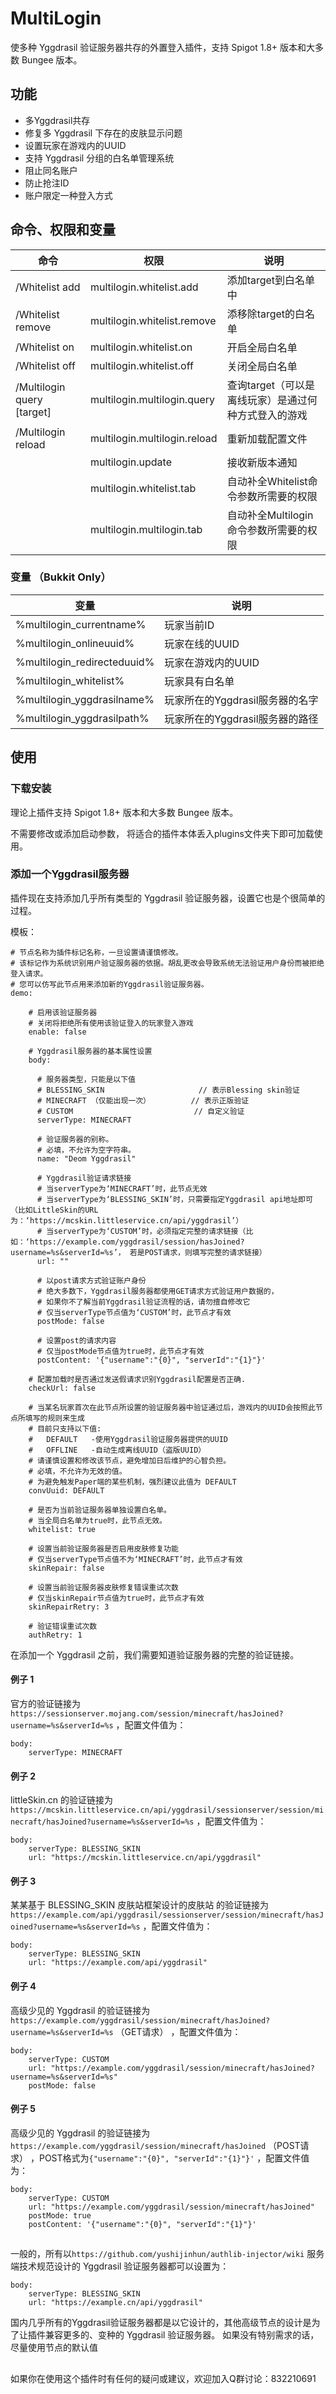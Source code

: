 # MultiLogin

使多种 Yggdrasil 验证服务器共存的外置登入插件，支持 Spigot 1.8+ 版本和大多数 Bungee 版本。

## 功能

* 多Yggdrasil共存
* 修复多 Yggdrasil 下存在的皮肤显示问题
* 设置玩家在游戏内的UUID
* 支持 Yggdrasil 分组的白名单管理系统
* 阻止同名账户
* 防止抢注ID
* 账户限定一种登入方式

## 命令、权限和变量

|  命令   | 权限  | 说明 |
|  ----  | ---- | ---- |
|/Whitelist add <target>|multilogin.whitelist.add|添加target到白名单中|
|/Whitelist remove <target>|multilogin.whitelist.remove|添移除target的白名单|
|/Whitelist on|multilogin.whitelist.on|开启全局白名单|
|/Whitelist off|multilogin.whitelist.off|关闭全局白名单|
|/Multilogin query [target]|multilogin.multilogin.query|查询target（可以是离线玩家）是通过何种方式登入的游戏|
|/Multilogin reload<target>|multilogin.multilogin.reload|重新加载配置文件|
| |multilogin.update|接收新版本通知|
| |    multilogin.whitelist.tab|自动补全Whitelist命令参数所需要的权限|
| |    multilogin.multilogin.tab|自动补全Multilogin命令参数所需要的权限|

### 变量 （Bukkit Only）

| 变量 | 说明 |
|  ----  | ---- |
|%multilogin_currentname%    | 玩家当前ID|
|%multilogin_onlineuuid%     | 玩家在线的UUID|
|%multilogin_redirecteduuid% | 玩家在游戏内的UUID|
|%multilogin_whitelist%      | 玩家具有白名单|
|%multilogin_yggdrasilname%  | 玩家所在的Yggdrasil服务器的名字|
|%multilogin_yggdrasilpath%  | 玩家所在的Yggdrasil服务器的路径|

## 使用

### 下载安装

理论上插件支持 Spigot 1.8+ 版本和大多数 Bungee 版本。

不需要修改或添加启动参数， 将适合的插件本体丢入plugins文件夹下即可加载使用。

### 添加一个Yggdrasil服务器

插件现在支持添加几乎所有类型的 Yggdrasil 验证服务器，设置它也是个很简单的过程。

模板：

    # 节点名称为插件标记名称，一旦设置请谨慎修改。
    # 该标记作为系统识别用户验证服务器的依据。胡乱更改会导致系统无法验证用户身份而被拒绝登入请求。
    # 您可以仿写此节点用来添加新的Yggdrasil验证服务器。
    demo:

        # 启用该验证服务器
        # 关闭将拒绝所有使用该验证登入的玩家登入游戏
        enable: false
    
        # Yggdrasil服务器的基本属性设置
        body:
    
          # 服务器类型，只能是以下值
          # BLESSING_SKIN                     // 表示Blessing skin验证
          # MINECRAFT （仅能出现一次）         // 表示正版验证
          # CUSTOM                           // 自定义验证
          serverType: MINECRAFT
    
          # 验证服务器的别称。
          # 必填，不允许为空字符串。
          name: "Deom Yggdrasil"
    
          # Yggdrasil验证请求链接
          # 当serverType为‘MINECRAFT’时，此节点无效
          # 当serverType为‘BLESSING_SKIN’时，只需要指定Yggdrasil api地址即可（比如LittleSkin的URL为：‘https://mcskin.littleservice.cn/api/yggdrasil’）
          # 当serverType为‘CUSTOM’时，必须指定完整的请求链接（比如：‘https://example.com/yggdrasil/session/hasJoined?username=%s&serverId=%s’， 若是POST请求，则填写完整的请求链接）
          url: ""
    
          # 以post请求方式验证账户身份
          # 绝大多数下，Yggdrasil服务器都使用GET请求方式验证用户数据的，
          # 如果你不了解当前Yggdrasil验证流程的话，请勿擅自修改它
          # 仅当serverType节点值为‘CUSTOM’时，此节点才有效
          postMode: false
    
          # 设置post的请求内容
          # 仅当postMode节点值为true时，此节点才有效
          postContent: '{"username":"{0}", "serverId":"{1}"}'
    
        # 配置加载时是否通过发送假请求识别Yggdrasil配置是否正确.
        checkUrl: false
    
        # 当某名玩家首次在此节点所设置的验证服务器中验证通过后，游戏内的UUID会按照此节点所填写的规则来生成
        # 目前只支持以下值:
        #   DEFAULT   -使用Yggdrasil验证服务器提供的UUID
        #   OFFLINE   -自动生成离线UUID（盗版UUID）
        # 请谨慎设置和修改该节点，避免增加日后维护的心智负担。
        # 必填，不允许为无效的值。
        # 为避免触发Paper端的某些机制，强烈建议此值为 DEFAULT
        convUuid: DEFAULT
    
        # 是否为当前验证服务器单独设置白名单。
        # 当全局白名单为true时，此节点无效。
        whitelist: true
    
        # 设置当前验证服务器是否启用皮肤修复功能
        # 仅当serverType节点值不为‘MINECRAFT’时，此节点才有效
        skinRepair: false
    
        # 设置当前验证服务器皮肤修复错误重试次数
        # 仅当skinRepair节点值为true时，此节点才有效
        skinRepairRetry: 3
    
        # 验证错误重试次数
        authRetry: 1

在添加一个 Yggdrasil 之前，我们需要知道验证服务器的完整的验证链接。

#### 例子 1

官方的验证链接为`https://sessionserver.mojang.com/session/minecraft/hasJoined?username=%s&serverId=%s` ，配置文件值为：

    body:
        serverType: MINECRAFT

#### 例子 2

littleSkin.cn
的验证链接为`https://mcskin.littleservice.cn/api/yggdrasil/sessionserver/session/minecraft/hasJoined?username=%s&serverId=%s`
，配置文件值为：

    body:
        serverType: BLESSING_SKIN
        url: "https://mcskin.littleservice.cn/api/yggdrasil"

#### 例子 3

某某基于 BLESSING_SKIN 皮肤站框架设计的皮肤站
的验证链接为`https://example.com/api/yggdrasil/sessionserver/session/minecraft/hasJoined?username=%s&serverId=%s`
，配置文件值为：

    body:
        serverType: BLESSING_SKIN
        url: "https://example.com/api/yggdrasil"

#### 例子 4

高级少见的 Yggdrasil 的验证链接为`https://example.com/yggdrasil/session/minecraft/hasJoined?username=%s&serverId=%s`
（GET请求） ，配置文件值为：

    body:
        serverType: CUSTOM
        url: "https://example.com/yggdrasil/session/minecraft/hasJoined?username=%s&serverId=%s"
        postMode: false

#### 例子 5

高级少见的 Yggdrasil 的验证链接为`https://example.com/yggdrasil/session/minecraft/hasJoined`
（POST请求） ，POST格式为`{"username":"{0}", "serverId":"{1}"}'`
，配置文件值为：

    body:
        serverType: CUSTOM
        url: "https://example.com/yggdrasil/session/minecraft/hasJoined"
        postMode: true
        postContent: '{"username":"{0}", "serverId":"{1}"}'

##

一般的，所有以`https://github.com/yushijinhun/authlib-injector/wiki` 服务端技术规范设计的 Yggdrasil 验证服务器都可以设置为：

    body:
        serverType: BLESSING_SKIN
        url: "https://example.cn/api/yggdrasil"

国内几乎所有的Yggdrasil验证服务器都是以它设计的，其他高级节点的设计是为了让插件兼容更多的、变种的 Yggdrasil 验证服务器。 如果没有特别需求的话，尽量使用节点的默认值

##      

如果你在使用这个插件时有任何的疑问或建议，欢迎加入Q群讨论：832210691
